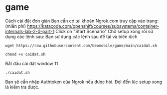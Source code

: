 # game
Cách cài đặt đơn giản 
Bạn cần có tài khoản Ngrok.com
truy cập vào trang: (miễn phí)
https://katacoda.com/openshift/courses/subsystems/container-internals-lab-2-0-part-1
Click on "Start Scenario"
Chờ setup xong rồi sử dụng các lệnh sau:
Bạn sử dụng các lệnh sau để tải và biên dịch
```
wget https://raw.githubusercontent.com/beomobile/game/main/caidat.sh
```
```
chmod +x caidat.sh
```
Bắt đầu cài đặt window 11 
```
./caidat.sh
```
Bạn sẽ cần nhập Authtoken của Ngrok nếu được hỏi.
Đợi đến lúc setup xong là kiểm tra được.
